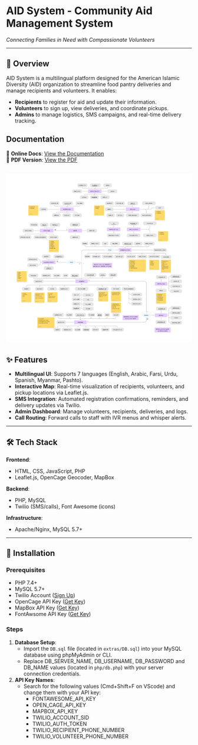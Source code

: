 # AID System - Community Aid Management System  
*Connecting Families in Need with Compassionate Volunteers*  

---

## 📌 Overview  
AID System is a multilingual platform designed for the American Islamic Diversity (AID) organization to streamline food pantry deliveries and manage recipients and volunteers. It enables:
- **Recipients** to register for aid and update their information.  
- **Volunteers** to sign up, view deliveries, and coordinate pickups.  
- **Admins** to manage logistics, SMS campaigns, and real-time delivery tracking.  

## Documentation

📄 **Online Docs**: [View the Documentation](./Docs/SystemDocumentation.docx)  
📄 **PDF Version**: [View the PDF](./Docs/SystemDocumentation.pdf)

![ERD Diagram](./Docs/ERDiagram.png)
---

## ✨ Features  
- **Multilingual UI**: Supports 7 languages (English, Arabic, Farsi, Urdu, Spanish, Myanmar, Pashto).  
- **Interactive Map**: Real-time visualization of recipients, volunteers, and pickup locations via Leaflet.js.  
- **SMS Integration**: Automated registration confirmations, reminders, and delivery updates via Twilio.  
- **Admin Dashboard**: Manage volunteers, recipients, deliveries, and logs.  
- **Call Routing**: Forward calls to staff with IVR menus and whisper alerts.  

---

## 🛠️ Tech Stack  
**Frontend**:  
- HTML, CSS, JavaScript, PHP  
- Leaflet.js, OpenCage Geocoder, MapBox  

**Backend**:  
- PHP, MySQL  
- Twilio (SMS/calls), Font Awesome (icons)  

**Infrastructure**:  
- Apache/Nginx, MySQL 5.7+  

---

## 🚀 Installation  
### Prerequisites  
- PHP 7.4+  
- MySQL 5.7+  
- Twilio Account ([Sign Up](https://www.twilio.com/try-twilio))  
- OpenCage API Key ([Get Key](https://opencagedata.com/api))
- MapBox API Key ([Get Key](https://opencagedata.com/api](https://www.mapbox.com/address-autofill)))
- FontAwsome API Key ([Get Key](https://fontawesome.com/start))

### Steps  
1. **Database Setup**:  
   - Import the `DB.sql` file (located in `extras/DB.sql`) into your MySQL database using phpMyAdmin or CLI.
   - Replace DB_SERVER_NAME, DB_USERNAME, DB_PASSWORD and DB_NAME values (located in `php/db.php`) with your server connection credentials.
2. **API Key Names**:
   - Search for the following values (Cmd+Shift+F on VScode) and change them with your API key:
     - FONTAWESOME_API_KEY
     - OPEN_CAGE_API_KEY
     - MAPBOX_API_KEY
     - TWILIO_ACCOUNT_SID
     - TWILIO_AUTH_TOKEN
     - TWILIO_RECIPIENT_PHONE_NUMBER
     - TWILIO_VOLUNTEER_PHONE_NUMBER
